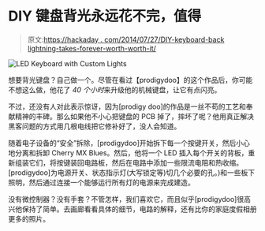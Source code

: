 # DIY 键盘背光永远花不完，值得

> 原文:[https://hackaday . com/2014/07/27/DIY-keyboard-back lightning-takes-forever-worth-worth-it/](https://hackaday.com/2014/07/27/diy-keyboard-backlighting-takes-forever-worth-it/)

![LED Keyboard with Custom Lights](../Images/9a6d366454337ec526d12483a60b7d42.png)

想要背光键盘？自己做一个。尽管在看过【prodigydoo】的这个作品后，你可能不想这么做，他花了 *40 个小时*来升级他的机械键盘，让它有点闪亮。

不过，还没有人对此表示惊讶，因为[prodigy doo]的作品是一丝不苟的工艺和奉献精神的丰碑。那么如果他不小心把键盘的 PCB 掉了，摔坏了呢？他用真正解决黑客问题的方式用几根电线把它修补好了，没人会知道。

随着电子设备的“安全”拆除，[prodigydoo]开始拆下每一个按键开关，然后小心地分离和拆卸 Cherry MX Blues。然后，他将一个 LED 插入每个开关的背板，重新组装它们，将按键装回电路板，然后在电路中添加一些限流电阻和热收缩。[prodigydoo]为电源开关、状态指示灯(大写锁定等)切几个必要的孔。)和一些板下照明，然后通过连接一个能够运行所有灯的电源来完成建造。

没有微控制器？没有手套？不管怎样，我们喜欢它，而且似乎[prodigydoo]很高兴他保持了简单。去画廊看看具体的细节，电路的解释，还有比你的家庭度假相册更多的照片。